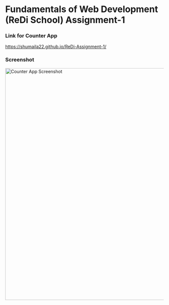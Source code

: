 # Fundamentals of Web Development (ReDi School) Assignment-1
### Link for Counter App  
https://shumaila22.github.io/ReDi-Assignment-1/

### Screenshot
<img width="736" alt="Counter App Screenshot" src="https://github.com/user-attachments/assets/ae426dd8-f047-433b-8239-85e0a6b7ac5f">


